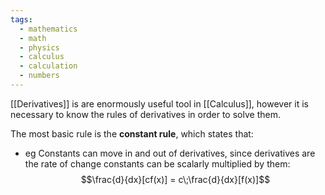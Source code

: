 ```yaml
---
tags:
  - mathematics
  - math
  - physics
  - calculus
  - calculation
  - numbers
---
```

[[Derivatives]] is are enormously useful tool in [[Calculus]], however it is necessary to know the rules of derivatives in order to solve them.

The most basic rule is the **constant rule**, which states that:
- eg Constants can move in and out of derivatives, since derivatives are the rate of change constants can be scalarly multiplied by them:$$\frac{d}{dx}[cf(x)] = c\;\frac{d}{dx}[f(x)]$$

